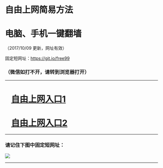 ﻿# 自由上网简易方法

# 电脑、手机一键翻墙

（2017/10/09 更新，网址有效）

固定短网址：https://git.io/free99

### （微信如打不开，请转到浏览器打开）


***





# &nbsp;&nbsp; <a href="http://ft441925519.fwq-tz-1001.info/fwqtz01.html?t=100900113404 " target="_blank">自由上网入口1</a>
# &nbsp;&nbsp; <a href="http://ft13029970.fwq-tz-1002.info/fwqtz02.html?t=1009001515 " target="_blank">自由上网入口2</a>
***

### 请记住下图中固定短网址：

<img src="https://s3-us-west-2.amazonaws.com/fwq-1001/yjfq-20170905okok.png" /> 


***

